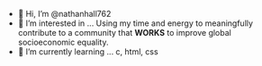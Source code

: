 - 👋 Hi, I’m @nathanhall762
- 👀 I’m interested in ... Using my time and energy to meaningfully contribute to a community that __WORKS__ to improve global socioeconomic equality.
- 🌱 I’m currently learning ... c, html, css


<!---
nathanhall762/nathanhall762 is a ✨ special ✨ repository because its `README.md` (this file) appears on your GitHub profile.
You can click the Preview link to take a look at your changes.
--->
